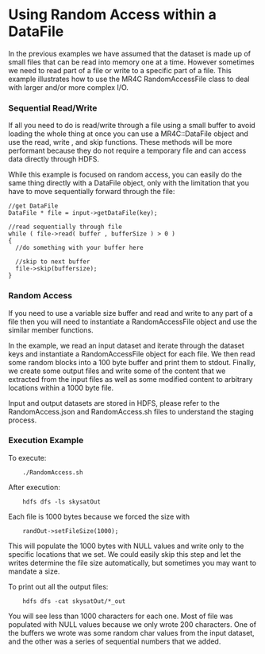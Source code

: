 # Using Random Access within a DataFile

In the previous examples we have assumed that the dataset is made up of small files that can be read into memory one at a time. However sometimes we need to read part of a file or write to a specific part of a file. This example illustrates how to use the MR4C RandomAccessFile class to deal with larger and/or more complex I/O.

### Sequential Read/Write
If all you need to do is read/write through a file using a small buffer to avoid loading the whole thing at once you can use a MR4C::DataFile object and use the read, write , and skip functions. These methods will be more performant because they do not require a temporary file and can access data directly through HDFS.

While this example is focused on random access, you can easily do the same thing directly with a DataFile object, only with the limitation that you have to move sequentially forward through the file:

    //get DataFile
    DataFile * file = input->getDataFile(key);
    
    //read sequentially through file
    while ( file->read( buffer , bufferSize ) > 0 )
    {
      //do something with your buffer here
      
      //skip to next buffer
      file->skip(buffersize);
    }

### Random Access
If you need to use a variable size buffer and read and write to any part of a file then you will need to instantiate a RandomAccessFile object and use the similar member functions.

In the example, we read an input dataset and iterate through the dataset keys and instantiate a RandomAccessFile object for each file. We then read some random blocks into a 100 byte buffer and print them to stdout. Finally, we create some output files and write some of the content that we extracted from the input files as well as some modified content to arbitrary locations within a 1000 byte file.

Input and output datasets are stored in HDFS, please refer to the RandomAccess.json and RandomAccess.sh files to understand the staging process.

### Execution Example
To execute:

        ./RandomAccess.sh
After execution:

        hdfs dfs -ls skysatOut
Each file is 1000 bytes because we forced the size with 

        randOut->setFileSize(1000);
This will populate the 1000 bytes with NULL values and write only to the specific locations that we set. We could easily skip this step and let the writes determine the file size automatically, but sometimes you may want to mandate a size.

To print out all the output files:

        hdfs dfs -cat skysatOut/*_out
You will see less than 1000 characters for each one. Most of file was populated with NULL values because we only wrote 200 characters. One of the buffers we wrote was some random char values from the input dataset, and the other was a series of sequential numbers that we added.
